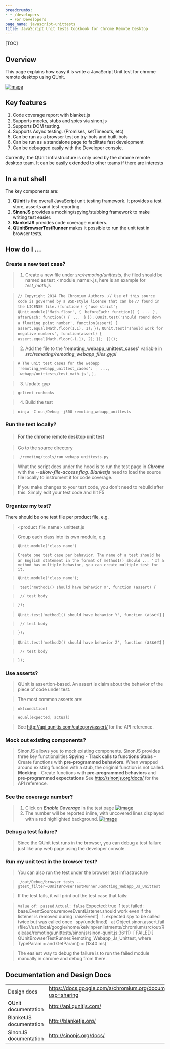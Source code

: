 ```yaml
---
breadcrumbs:
- - /developers
  - For Developers
page_name: javascript-unittests
title: JavaScript Unit tests Cookbook for Chrome Remote Desktop
---
```


[TOC]

## Overview

This page explains how easy it is write a JavaScript Unit test for chrome remote
desktop using QUnit.

[<img alt="image"
src="/developers/javascript-unittests/QUnit.png">](/developers/javascript-unittests/QUnit.png)

## Key features

1.  Code coverage report with blanket.js
2.  Supports mocks, stubs and spies via sinon.js
3.  Supports DOM testing.
4.  Supports Async testing. (Promises, setTimeouts, etc)
5.  Can be run as a browser test on try-bots and built-bots
6.  Can be run as a standalone page to facilitate fast development
7.  Can be debugged easily with the Developer console.

Currently, the QUnit infrastructure is only used by the chrome remote desktop
team. It can be easily extended to other teams if there are interests

## In a nut shell

The key components are:

1.  **QUnit** is the overall JavaScript unit testing framework. It
            provides a test store, asserts and test reporting.
2.  **SinonJS** provides a mocking/spying/stubbing framework to make
            writing test easier.
3.  **BlanketJS** provides code coverage numbers.
4.  **QUnitBrowserTestRunner** makes it possible to run the unit test in
            browser tests.

## How do I ...

### Create a new test case?

> 1. Create a new file under *src/remoting/unittests*, the filed should be named
> as test_&lt;module_name&gt;.js, here is an example for *test_math.js*

> `// Copyright 2014 The Chromium Authors.`
> `// Use of this source code is governed by a BSD-style license that can be`
> `// found in the LICENSE file.`
> `(function() {`
> `'use strict';`
> `QUnit.module('Math.floor', {`
> ` beforeEach: function() {`
> ` ...`
> ` },`
> ` afterEach: function() {`
> ` ...`
> ` }`
> `});`
> `QUnit.test('should round down a floating point number', function(assert) {`
> ` assert.equal(Math.floor(1.1), 1);`
> `});`
> `QUnit.test('should work for negative numbers', function(assert) {`
> ` assert.equal(Math.floor(-1.1), 2);`
> `});`
> ` })();`

> 2. Add the file to the **'remoting_webapp_unittest_cases'** variable in
> ***src/remoting/remoting_webapp_files.gypi***

> `# The unit test cases for the webapp`
> `'remoting_webapp_unittest_cases': [`
> ` ...,`
> ` 'webapp/unittests/test_math.js',`
> `],`

> 3. Update gyp

> `gclient runhooks`

> 4. Build the test

> `ninja -C out/Debug -j500 remoting_webapp_unittests`

### Run the test locally?

> #### For the chrome remote desktop unit test

> Go to the source directory

> `./remoting/tools/run_webapp_unittests.py`

> What the script does under the hood is to run the test page in ***Chrome***
> with the --***allow-file-access flag***. ***Blanketjs*** need to load the
> source file locally to instrument it for code coverage.

> If you make changes to your test code, you don't need to rebuild after this.
> Simply edit your test code and hit F5

### Organize my test?

There should be one test file per product file, e.g.

> &lt;product_file_name&gt;_unittest.js

> Group each class into its own module, e.g.

> `QUnit.module('class_name')`

> `Create one test case per behavior. The name of a test should be an English statement in the format of method1() should ... '`
> `If a method has multiple behavior, you can create multiple test for it.`

> `QUnit.module('class_name');`

> ` test('method1() should have behavior X', function (assert) {`

> ` // test body`

> `});`

> `QUnit.test('method1() should have behavior Y', function (`assert) {

> ` // test body`

> `});`

> `QUnit.test('method2() should have behavior Z', function (`assert) {

> ` // test body`

> `});`

### Use asserts?

> QUnit is assertion-based. An assert is claim about the behavior of the piece
> of code under test.

> The most common asserts are:

> `ok(condition)`

> `equal(expected, actual)`

> See <http://api.qunitjs.com/category/assert/> for the API reference.

### Mock out existing components?

> SinonJS allows you to mock existing components. SinonJS provides three key
> functionalities
> **Spying** - **Track calls to functions**
> **Stubs** - Create functions with **pre-programmed behaviors**. When wrapped
> around existing function with a stub, the original function is not called.
> **Mocking** - Create functions with **pre-programmed behaviors** and
> **pre-programmed expectations**
> See <http://sinonjs.org/docs/> for the API reference.

### See the coverage number?

> 1.  Click on ***Enable Coverage*** in the test page
>     [<img alt="image"
      src="/developers/javascript-unittests/EnableCoverage.png">](/developers/javascript-unittests/EnableCoverage.png)
> 2.  The number will be reported inline, with uncovered lines displayed
              with a red highlighted background.
>     [<img alt="image"
      src="/developers/javascript-unittests/Coverage.png">](/developers/javascript-unittests/Coverage.png)

### Debug a test failure?

> Since the QUnit test runs in the browser, you can debug a test failure just
> like any web page using the developer console.

### Run my unit test in the browser test?

> You can also run the test under the browser test infrastructure

> `./out/Debug/browser_tests
> --gtest_filter=QUnitBrowserTestRunner.Remoting_Webapp_Js_Unittest`

> If the test fails, it will print out the test case that fails:

> `Value of: passed`
> `Actual: false`
> Expected: true`
> `1 test failed:`
> ` base.EventSource.removeEventListener.should work even if the listener is removed during |raiseEvent|`
> ` 1. expected spy to be called twice but was called once`
> ` spy(undefined)`
> ` at Object.sinon.assert.fail
> (file:///usr/local/google/home/kelvinp/enlistments/chromium/src/out/Release/remoting/unittests/sinonjs/sinon-qunit.js:36:11)`
> `[ FAILED ] QUnitBrowserTestRunner.Remoting_Webapp_Js_Unittest, where
> TypeParam = and GetParam() = (1340 ms)`

> The easiest way to debug the failure is to run the failed module manually in
> chrome and debug from there.

## Documentation and Design Docs

<table>
<tr>
<td>Design docs</td>
<td> <a href="https://docs.google.com/a/chromium.org/document/d/1SOacnv91zFWEqtietEG6ubh3qDfpds3J3e1Bb1Lfgys/edit?usp=sharing">https://docs.google.com/a/chromium.org/document/d/1SOacnv91zFWEqtietEG6ubh3qDfpds3J3e1Bb1Lfgys/edit?usp=sharing</a></td>
</tr>
<tr>
<td>QUnit documentation </td>
<td> <a href="http://api.qunitjs.com/">http://api.qunitjs.com/</a></td>
</tr>
<tr>
<td>BlanketJS documentation</td>
<td> <a href="http://blanketjs.org/">http://blanketjs.org/</a></td>
</tr>
<tr>
<td>SinonJS documentation</td>
<td> <a href="http://sinonjs.org/docs/">http://sinonjs.org/docs/</a></td>
</tr>
</table>

